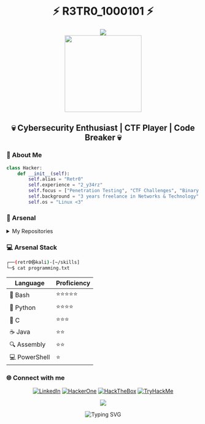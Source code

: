 <h1 align="center">
  <b>⚡ R3TR0_1000101 ⚡</b>
</h1>

<div align="center">
  <img src="![image](https://github.com/user-attachments/assets/ac74217c-06ae-4d2a-9ed7-11e96c4dfefd)">
</div>

<div align="center">
  <img src="https://raw.githubusercontent.com/gist/patevs/b007a0e98fb216438d4cbf559fac4166/raw/88f20c9d749d756be63f22b09f3c4ac570bc5101/programming.gif" width="200px">
</div>

<h2 align="center">💀 Cybersecurity Enthusiast | CTF Player | Code Breaker 💀</h2>

### 👾 About Me

```python
class Hacker:
    def __init__(self):
        self.alias = "Retr0"
        self.experience = "2_y34rz"
        self.focus = ["Penetration Testing", "CTF Challenges", "Binary Exploitation"]
        self.background = "3 years freelance in Networks & Technology"
        self.os = "Linux <3"
```

### 🔐 Arsenal

<details>
<summary>My Repositories</summary>

- 📝 [CTF Writeups](https://github.com/JoseVazquez101/Writteups) - Battle stories from various platforms
- 🛠️ [Security Scripts](https://github.com/JoseVazquez101/My-scr1pt5) - Custom-crafted tools
- 💉 [Buffer Overflow Guide](https://github.com/JoseVazquez101/Buffer-Overflow-from-32-bit-binary) - Windows x32 exploitation
- 🎯 [SQL Injection Automator](https://github.com/JoseVazquez101/Auto-SQL-injection) - Time-based & Boolean-based attacks
- 🔍 [LDAP Injection Tool](https://github.com/JoseVazquez101/Kil-DAP.-LDAP-injection/tree/main) - Python + Bash automation
- ☕ [OOP Course](https://github.com/JoseVazquez101/P.O.O-Course_2024) - Java programming fundamentals
</details>

### 💻 Arsenal Stack

```bash
┌──(retr0㉿kali)-[~/skills]
└─$ cat programming.txt
```

<div align="center">

| Language   | Proficiency     |
|------------|----------------|
| 🐧 Bash     | ⭐⭐⭐⭐⭐       |
| 🐍 Python   | ⭐⭐⭐⭐        |
| 🔧 C        | ⭐⭐⭐         |
| ☕ Java     | ⭐⭐           |
| 🔍 Assembly | ⭐⭐           |
| 💻 PowerShell| ⭐             |

</div>

### 🌐 Connect with me

<div align="center">

[![LinkedIn](https://img.shields.io/badge/LinkedIn-0077B5?style=for-the-badge&logo=linkedin&logoColor=white)](https://www.linkedin.com/in/josé-manuel-rodriguez-vazquez-88bb07268/)
[![HackerOne](https://img.shields.io/badge/HackerOne-494649?style=for-the-badge&logo=hackerone&logoColor=white)](https://hackerone.com/retr0__1000101?type=user)
[![HackTheBox](https://img.shields.io/badge/HackTheBox-111927?style=for-the-badge&logo=hackthebox&logoColor=9FEF00)](https://app.hackthebox.com/users/1166459)
[![TryHackMe](https://img.shields.io/badge/TryHackMe-212C42?style=for-the-badge&logo=tryhackme&logoColor=white)](https://tryhackme.com/p/Retr0101001)

</div>

<div align="center">
  <img src="https://user-images.githubusercontent.com/73097560/115834477-dbab4500-a447-11eb-908a-139a6edaec5c.gif">
</div>

<p align="center">
<img src="https://readme-typing-svg.herokuapp.com?font=Fira+Code&duration=3000&pause=1000&color=00F701&center=true&vCenter=true&width=435&lines=RETR0%7B0UR_D3MOCR4CY_H45_B33N_PWN3D%7D;RETR0%7B3V3RYTH1NG_1S_C0NN3CT3D%7D;RETR0%7BHACK_4_L1VE%7D;RETR0%7BTRY_H4RD3R%7D;RETR0%7BD0NT_TRU5T%7D;RETR0%7BCHMOD_7_1001101%7D" alt="Typing SVG" />
</p>
